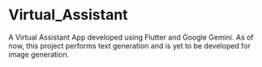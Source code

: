 # Virtual_Assistant
A Virtual Assistant App developed using Flutter and Google Gemini. As of now, this project performs text generation and is yet to be developed for image generation.
